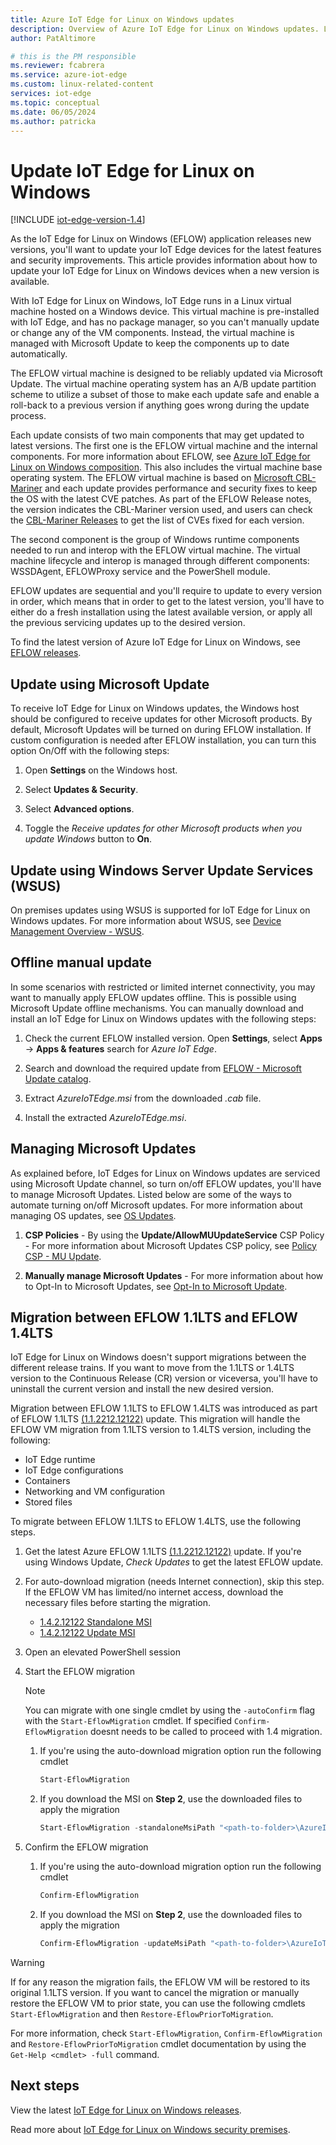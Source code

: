 ```yaml
---
title: Azure IoT Edge for Linux on Windows updates
description: Overview of Azure IoT Edge for Linux on Windows updates. Learn how to update your IoT Edge for Linux on Windows devices when a new version is available.
author: PatAltimore

# this is the PM responsible
ms.reviewer: fcabrera
ms.service: azure-iot-edge
ms.custom: linux-related-content
services: iot-edge
ms.topic: conceptual
ms.date: 06/05/2024
ms.author: patricka
---
```


# Update IoT Edge for Linux on Windows

[!INCLUDE [iot-edge-version-1.4](includes/iot-edge-version-1.4.md)]

As the IoT Edge for Linux on Windows (EFLOW) application releases new versions, you'll want to update your IoT Edge devices for the latest features and security improvements. This article provides information about how to update your IoT Edge for Linux on Windows devices when a new version is available.

With IoT Edge for Linux on Windows, IoT Edge runs in a Linux virtual machine hosted on a Windows device. This virtual machine is pre-installed with IoT Edge, and has no package manager, so you can't manually update or change any of the VM components. Instead, the virtual machine is managed with Microsoft Update to keep the components up to date automatically.

The EFLOW virtual machine is designed to be reliably updated via Microsoft Update. The virtual machine operating system has an A/B update partition scheme to utilize a subset of those to make each update safe and enable a roll-back to a previous version if anything goes wrong during the update process.

Each update consists of two main components that may get updated to latest versions. The first one is the EFLOW virtual machine and the internal components. For more information about EFLOW, see [Azure IoT Edge for Linux on Windows composition](./iot-edge-for-linux-on-windows.md). This also includes the virtual machine base operating system. The EFLOW virtual machine is based on [Microsoft CBL-Mariner](https://github.com/microsoft/CBL-Mariner) and each update provides performance and security fixes to keep the OS with the latest CVE patches. As part of the EFLOW Release notes, the version indicates the CBL-Mariner version used, and users can check the [CBL-Mariner Releases](https://github.com/microsoft/CBL-Mariner/releases) to get the list of CVEs fixed for each version. 

The second component is the group of Windows runtime components needed to run and interop with the EFLOW virtual machine. The virtual machine lifecycle and interop is managed through different components: WSSDAgent, EFLOWProxy service and the PowerShell module. 

EFLOW updates are sequential and you'll require to update to every version in order, which means that in order to get to the latest version, you'll have to either do a fresh installation using the latest available version, or apply all the previous servicing updates up to the desired version. 

To find the latest version of Azure IoT Edge for Linux on Windows, see [EFLOW releases](https://aka.ms/AzEFLOW-Releases).

## Update using Microsoft Update

To receive IoT Edge for Linux on Windows updates, the Windows host should be configured to receive updates for other Microsoft products. By default, Microsoft Updates will be turned on during EFLOW installation. If custom configuration is needed after EFLOW installation, you can turn this option On/Off with the following steps:

1. Open **Settings** on the Windows host.

1. Select **Updates & Security**.

1. Select **Advanced options**.

1. Toggle the *Receive updates for other Microsoft products when you update Windows* button to **On**.


## Update using Windows Server Update Services (WSUS)

On premises updates using WSUS is supported for IoT Edge for Linux on Windows updates. For more information about WSUS, see [Device Management Overview - WSUS](/windows/iot/iot-enterprise/device-management/device-management-overview#windows-server-update-services-wsus).


## Offline manual update

In some scenarios with restricted or limited internet connectivity, you may want to manually apply EFLOW updates offline. This is possible using Microsoft Update offline mechanisms. You can manually download and install an IoT Edge for Linux on Windows updates with the following steps:

1. Check the current EFLOW installed version. Open **Settings**, select **Apps** -> **Apps & features**  search for *Azure IoT Edge*. 

1. Search and download the required update from [EFLOW - Microsoft Update catalog](https://www.catalog.update.microsoft.com/Search.aspx?q=Azure%20IoT%20Edge%20for%20Linux%20on%20Windows).

1. Extract *AzureIoTEdge.msi* from the downloaded *.cab* file.

1. Install the extracted *AzureIoTEdge.msi*.

## Managing Microsoft Updates

As explained before, IoT Edges for Linux on Windows updates are serviced using Microsoft Update channel, so turn on/off EFLOW updates, you'll have to manage Microsoft Updates. Listed below are some of the ways to automate turning on/off Microsoft updates. For more information about managing OS updates, see [OS Updates](/windows/iot/iot-enterprise/os-features/updates#completely-turn-off-windows-updates).

1. **CSP Policies** - By using the **Update/AllowMUUpdateService** CSP Policy - For more information about Microsoft Updates CSP policy, see [Policy CSP - MU Update](/windows/client-management/mdm/policy-csp-update#update-allowmuupdateservice).

1. **Manually manage Microsoft Updates** - For more information about how to Opt-In to Microsoft Updates, see [Opt-In to Microsoft Update](/windows/win32/wua_sdk/opt-in-to-microsoft-update).

## Migration between EFLOW 1.1LTS and EFLOW 1.4LTS

IoT Edge for Linux on Windows doesn't support migrations between the different release trains. If you want to move from the 1.1LTS or 1.4LTS version to the Continuous Release (CR) version or viceversa, you'll have to uninstall the current version and install the new desired version. 

Migration between EFLOW 1.1LTS to EFLOW 1.4LTS was introduced as part of EFLOW 1.1LTS [(1.1.2212.12122)](https://aka.ms/AzEFLOWMSI-Update-1_1_2212_12122) update. This migration will handle the EFLOW VM migration from 1.1LTS version to 1.4LTS version, including the following:
- IoT Edge runtime
- IoT Edge configurations
- Containers
- Networking and VM configuration
- Stored files

To migrate between EFLOW 1.1LTS to EFLOW 1.4LTS, use the following steps.

1. Get the latest Azure EFLOW 1.1LTS [(1.1.2212.12122)](https://aka.ms/AzEFLOWMSI-Update-1_1_2212_12122) update. If you're using Windows Update, *Check Updates* to get the latest EFLOW update.
1. For auto-download migration (needs Internet connection), skip this step. If the EFLOW VM has limited/no internet access, download the necessary files before starting the migration.
    - [1.4.2.12122 Standalone MSI](https://aka.ms/AzEFLOW-Update-1_1-to-1_4_SA)
    - [1.4.2.12122 Update MSI](https://aka.ms/AzEFLOW-Update-1_1-to-1_4_Update)
1. Open an elevated PowerShell session
1. Start the EFLOW migration

    > [!NOTE]
    > You can migrate with one single cmdlet by using the `-autoConfirm` flag with the `Start-EflowMigration` cmdlet. If specified `Confirm-EflowMigration` doesnt needs to be called to proceed with 1.4 migration.

    1. If you're using the auto-download migration option run the following cmdlet
        ```powershell
        Start-EflowMigration
        ```
    1. If you download the MSI on **Step 2**, use the downloaded files to apply the migration
        ```powershell
        Start-EflowMigration -standaloneMsiPath "<path-to-folder>\AzureIoTEdge_LTS_1.4.2.12122_X64.msi" 
        ```
1. Confirm the EFLOW migration
    1. If you're using the auto-download migration option run the following cmdlet
        ```powershell
        Confirm-EflowMigration
        ```
    1. If you download the MSI on **Step 2**, use the downloaded files to apply the migration
        ```powershell
        Confirm-EflowMigration -updateMsiPath "<path-to-folder>\AzureIoTEdge_LTS_Update_1.4.2.12122_X64.msi" 
        ```

>[!WARNING]
> If for any reason the migration fails, the EFLOW VM will be restored to its original 1.1LTS version. 
> If you want to cancel the migration or manually restore the EFLOW VM to prior state, you can use the following cmdlets `Start-EflowMigration` and then `Restore-EflowPriorToMigration`. 

For more information, check `Start-EflowMigration`, `Confirm-EflowMigration` and `Restore-EflowPriorToMigration` cmdlet documentation by using the `Get-Help <cmdlet> -full` command. 

## Next steps

View the latest [IoT Edge for Linux on Windows releases](https://github.com/Azure/iotedge-eflow/releases).

Read more about [IoT Edge for Linux on Windows security premises](./iot-edge-for-linux-on-windows-security.md).
